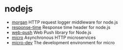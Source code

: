 # nodejs

+ [morgan](https://github.com/expressjs/morgan) HTTP request logger middleware for node.js
+ [response-time](https://github.com/expressjs/response-time) Response time header for node.js
+ [web-push](https://github.com/web-push-libs/web-push) Web Push library for Node.js
+ [micro](https://github.com/zeit/micro) Asynchronous HTTP microservices
+ [micro-dev](https://github.com/zeit/micro-dev) The development environment for micro
